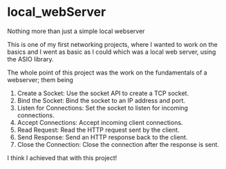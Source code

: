 # local_webServer
Nothing more than just a simple local webserver 


This is one of my first networking projects, where I wanted to work on the basics and I went as basic as I could which was a local web server, using the ASIO library. 

The whole point of this project was the work on the fundamentals of a webserver; them being 
  
  1) Create a Socket: Use the socket API to create a TCP socket.
  2) Bind the Socket: Bind the socket to an IP address and port.
  3) Listen for Connections: Set the socket to listen for incoming connections.
  4) Accept Connections: Accept incoming client connections.
  5) Read Request: Read the HTTP request sent by the client.
  6) Send Response: Send an HTTP response back to the client.
  7) Close the Connection: Close the connection after the response is sent.

I think I achieved that with this project!
